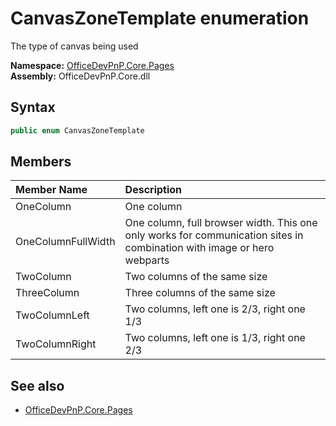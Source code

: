 # CanvasZoneTemplate  enumeration
The type of canvas being used  

**Namespace:** [OfficeDevPnP.Core.Pages](OfficeDevPnP.Core.Pages.md)  
**Assembly:** OfficeDevPnP.Core.dll  
## Syntax
```C#
public enum CanvasZoneTemplate
```
## Members
|**Member Name**|**Description**|
|:-----|:-----|
| OneColumn | One column
| OneColumnFullWidth | One column, full browser width. This one only works for communication sites in combination with image or hero webparts
| TwoColumn | Two columns of the same size
| ThreeColumn | Three columns of the same size
| TwoColumnLeft | Two columns, left one is 2/3, right one 1/3
| TwoColumnRight | Two columns, left one is 1/3, right one 2/3

## See also
- [OfficeDevPnP.Core.Pages](OfficeDevPnP.Core.Pages.md)
